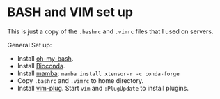 # BASH and VIM set up

This is just a copy of the `.bashrc` and `.vimrc` files that I used on servers.

General Set up:

- Install [oh-my-bash](https://github.com/ohmybash/oh-my-bash).
- Install [Bioconda](https://github.com/ohmybash/oh-my-bash).
- Install [mamba](https://github.com/mamba-org/mamba):
`mamba install xtensor-r -c conda-forge`
- Copy `.bashrc` and `.vimrc` to home directory.
- Install [vim-plug](https://github.com/junegunn/vim-plug).
Start `vim` and `:PlugUpdate` to install plugins.


